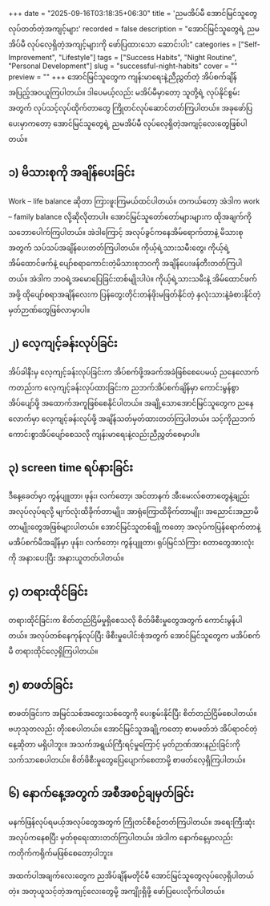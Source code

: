 +++
date = "2025-09-16T03:18:35+06:30"
title = 'ညမအိပ်မီ အောင်မြင်သူတွေလုပ်တတ်တဲ့အကျင့်များ'
recorded = false
description = "အောင်မြင်သူတွေရဲ့ ညမအိပ်မီ လုပ်လေ့ရှိတဲ့အကျင့်များကို ဖော်ပြထားသော ဆောင်းပါး"
categories = ["Self-Improvement", "Lifestyle"]
tags = ["Success Habits", "Night Routine", "Personal Development"]
slug = "successful-night-habits"
cover = ""
preview = ""
+++
အောင်မြင်သူတွေက ကျန်းမာရေးနဲ့ညီညွှတ်တဲ့ အိပ်စက်ချိန်အပြည့်အဝယူကြပါတယ်။ ဒါပေမယ့်လည်း မအိပ်မီမှာတော့ သူတို့ရဲ့ လုပ်နိုင်စွမ်းအတွက် လုပ်သင့်လုပ်ထိုက်တာတွေ ကြိုတင်လုပ်ဆောင်တတ်ကြပါတယ်။ အခုဖော်ပြပေးမှာကတော့ အောင်မြင်သူတွေရဲ့ ညမအိပ်မီ လုပ်လေ့ရှိတဲ့အကျင့်လေးတွေဖြစ်ပါတယ်။

## ၁) မိသားစုကို အချိန်ပေးခြင်း
Work – life balance ဆိုတာ ကြားဖူးကြမယ်ထင်ပါတယ်။ တကယ်တော့ အဲဒါက work – family balance လို့ဆိုလိုတာပါ။ အောင်မြင်သူတော်တော်များများက ထိုအချက်ကိုသဘောပေါက်ကြပါတယ်။ အဲဒါကြောင့် အလုပ်ခွင်ကနေအိမ်ရောက်တာနဲ့ မိသားစုအတွက် သပ်သပ်အချိန်ပေးတတ်ကြပါတယ်။ ကိုယ့်ရဲ့သားသမီးတွေ၊ ကိုယ့်ရဲ့အိမ်ထောင်ဖက်နဲ့ ပျော်စရာကောင်းတဲ့မိသားစုဘဝကို အချိန်ပေးဖန်တီးတတ်ကြပါတယ်။ အဲဒါက ဘဝရဲ့အမောပြေခြင်းတစ်မျိုးပါပဲ။ ကိုယ့်ရဲ့သားသမီးနဲ့ အိမ်ထောင်ဖက်အဖို့ ထိုပျော်စရာအချိန်လေးက ပြန်တွေးတိုင်းတန်ဖိုးမဖြတ်နိုင်တဲ့ နှလုံးသားနဲ့ခံစားနိုင်တဲ့မှတ်ဉာဏ်တွေဖြစ်လာမှာပါ။

## ၂) လေ့ကျင့်ခန်းလုပ်ခြင်း
အိပ်ခါနီးမှ လေ့ကျင့်ခန်းလုပ်ခြင်းက အိပ်စက်ဖို့အခက်အခဲဖြစ်စေပေမယ့် ညနေလောက်ကတည်းက လေ့ကျင့်ခန်းလုပ်ထားခြင်းက ညဘက်အိပ်စက်ချိန်မှာ ကောင်းမွန်စွာအိပ်ပျော်ဖို့ အထောက်အကူဖြစ်စေနိုင်ပါတယ်။ အချို့သောအောင်မြင်သူတွေက ညနေလောက်မှာ လေ့ကျင့်ခန်းလုပ်ဖို့ အချိန်သတ်မှတ်ထားတတ်ကြပါတယ်။ သင့်ကိုညဘက်ကောင်းစွာအိပ်ပျော်စေသလို ကျန်းမာရေးနဲ့လည်းညီညွှတ်စေမှာပါ။

## ၃) screen time ရပ်နားခြင်း
ဒီနေ့ခေတ်မှာ ကွန်ပျူတာ၊ ဖုန်း၊ လက်တော့၊ အင်တာနက် အီးမေးလ်စတာတွေနဲ့ချည်းအလုပ်လုပ်ရလို့ မျက်လုံးထိခိုက်တာမျိုး၊ အာရုံကြောထိခိုက်တာမျိုး၊ အညောင်းအညာမိတာမျိုးတွေအဖြစ်များပါတယ်။ အောင်မြင်သူတစ်ချို့ကတော့ အလုပ်ကပြန်ရောက်တာနဲ့ မအိပ်စက်မီအချိန်မှာ ဖုန်း၊ လက်တော့၊ ကွန်ပျူတာ၊ ရုပ်မြင်သံကြား စတာတွေအားလုံးကို အနားပေးပြီး အနားယူတတ်ပါတယ်။

## ၄) တရားထိုင်ခြင်း
တရားထိုင်ခြင်းက စိတ်တည်ငြိမ်မှုရှိစေသလို စိတ်ဖိစီးမှုတွေအတွက် ကောင်းမွန်ပါတယ်။ အလုပ်တစ်နေကုန်လုပ်ပြီး ဖိစီးမှုပေါင်းစုံအတွက် အောင်မြင်သူတွေက မအိပ်စက်မီ တရားထိုင်လေ့ရှိကြပါတယ်။

## ၅) စာဖတ်ခြင်း
စာဖတ်ခြင်းက အမြင်သစ်အတွေးသစ်တွေကို ပေးစွမ်းနိုင်ပြီး စိတ်တည်ငြိမ်စေပါတယ်။ ဗဟုသုတလည်း တိုးစေပါတယ်။ အောင်မြင်သူအချို့ကတော့ စာမဖတ်ဘဲ အိပ်ရာဝင်တဲ့နေ့ဆိုတာ မရှိပါဘူး။ အသက်အရွယ်ကြီးရင့်မှုကြောင့် မှတ်ဉာဏ်အားနည်းခြင်းကို သက်သာစေပါတယ်။ စိတ်ဖိစီးမှုတွေပြေပျောက်စေတာမို့ စာဖတ်လေ့ရှိကြပါတယ်။

## ၆) နောက်နေ့အတွက် အစီအစဉ်ချမှတ်ခြင်း
မနက်ဖြန်လုပ်ရမယ့်အလုပ်တွေအတွက် ကြိုတင်စီစဉ်တတ်ကြပါတယ်။ အရေးကြီးဆုံးအလုပ်ကနေစပြီး မှတ်စုရေးထားတတ်ကြပါတယ်။ အဲဒါက နောက်နေ့မှာလည်း ကတိုက်ကရိုက်မဖြစ်စေတော့ပါဘူး။

အထက်ပါအချက်လေးတွေက ညအိပ်ချိန်မတိုင်မီ အောင်မြင်သူတွေလုပ်လေ့ရှိပါတယ်တဲ့။ အတုယူသင့်တဲ့အကျင့်လေးတွေမို့ အကျိုးရှိဖို့ ဖော်ပြပေးလိုက်ပါတယ်။